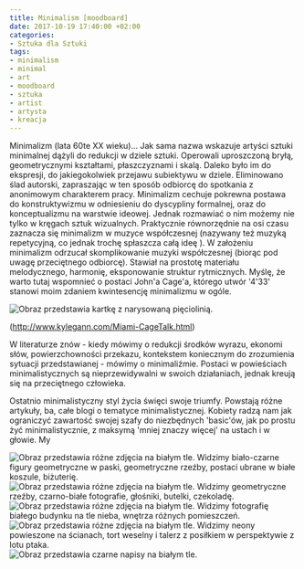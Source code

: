 ```yaml
---
title: Minimalism [moodboard]
date: 2017-10-19 17:40:00 +02:00
categories:
- Sztuka dla Sztuki
tags:
- minimalism
- minimal
- art
- moodboard
- sztuka
- artist
- artysta
- kreacja
---
```


Minimalizm (lata 60te XX wieku)... Jak sama nazwa wskazuje artyści sztuki minimalnej dążyli do redukcji w dziele sztuki. Operowali uproszczoną bryłą, geometrycznymi kształtami, płaszczyznami i skalą. Daleko było im do ekspresji, do jakiegokolwiek przejawu subiektywu w dziele. Eliminowano ślad autorski, zapraszając w ten sposób odbiorcę do spotkania z anonimowym charakterem pracy.
Minimalizm cechuje pokrewna postawa do konstruktywizmu w odniesieniu do dyscypliny formalnej, oraz do konceptualizmu na warstwie ideowej.
Jednak rozmawiać o nim możemy nie tylko w kręgach sztuk wizualnych. Praktycznie równorzędnie na osi czasu zaznacza się minimalizm w muzyce współczesnej (nazywany też muzyką repetycyjną, co jednak trochę spłaszcza całą ideę ). W założeniu minimalizm odrzucał skomplikowanie muzyki współczesnej (biorąc pod uwagę przeciętnego odbiorcę). Stawiał na prostotę materiału melodycznego, harmonię, eksponowanie struktur rytmicznych. Myślę, że warto tutaj wspomnieć o postaci John'a Cage'a, którego utwór '4'33' stanowi moim zdaniem kwintesencję minimalizmu w ogóle.

![Obraz przedstawia kartkę z narysowaną pięciolinią.](https://assets1.ello.co/uploads/asset/attachment/6385513/ello-optimized-a0405c31.jpg)

(http://www.kylegann.com/Miami-CageTalk.html)



W literaturze znów - kiedy mówimy o redukcji środków wyrazu, ekonomi słów, powierzchowności przekazu, kontekstem koniecznym do zrozumienia sytuacji przedstawianej -  mówimy o minimaliźmie. Postaci w powieściach minimalistycznych są nieprzewidywalni w swoich działaniach, jednak kreują się na przeciętnego człowieka.

Ostatnio minimalistyczny styl życia święci swoje triumfy. Powstają różne artykuły, ba, całe blogi o tematyce minimalistycznej. Kobiety radzą nam jak ograniczyć zawartość swojej szafy do niezbędnych 'basic'ów, jak po prostu żyć minimalistycznie, z maksymą 'mniej znaczy więcej' na ustach i w głowie. My



![Obraz przedstawia różne zdjęcia na białym tle. Widzimy biało-czarne figury geometryczne w paski, geometryczne rzeźby, postaci ubrane w białe koszule, biżuterię.](https://assets0.ello.co/uploads/asset/attachment/6381375/ello-optimized-88c1a139.jpg)
![Obraz przedstawia różne zdjęcia na białym tle. Widzimy geometryczne rzeźby, czarno-białe fotografie, głośniki, butelki, czekoladę.](https://assets0.ello.co/uploads/asset/attachment/6381378/ello-optimized-6dc1ba0b.jpg)
![Obraz przedstawia różne zdjęcia na białym tle. Widzimy fotografię białego budynku na tle nieba, wnętrza różnych pomieszczeń.](https://assets2.ello.co/uploads/asset/attachment/6381383/ello-optimized-74ce6d95.jpg)
![Obraz przedstawia różne zdjęcia na białym tle. Widzimy neony powieszone na ścianach, tort weselny i talerz z posiłkiem w perspektywie z lotu ptaka.](https://assets0.ello.co/uploads/asset/attachment/6381385/ello-optimized-d90f3f41.jpg)
![Obraz przedstawia czarne napisy na białym tle.](https://assets2.ello.co/uploads/asset/attachment/6381386/ello-optimized-0ace10db.jpg)